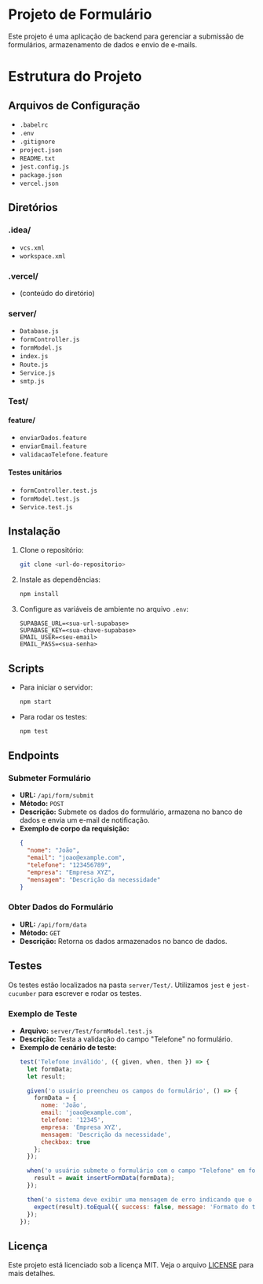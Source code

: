# Projeto de Formulário

Este projeto é uma aplicação de backend para gerenciar a submissão de formulários, armazenamento de dados e envio de e-mails.

# Estrutura do Projeto

## Arquivos de Configuração

- `.babelrc`
- `.env`
- `.gitignore`
- `project.json`
- `README.txt`
- `jest.config.js`
- `package.json`
- `vercel.json`

## Diretórios

### .idea/
- `vcs.xml`
- `workspace.xml`

### .vercel/
- (conteúdo do diretório)

### server/
- `Database.js`
- `formController.js`
- `formModel.js`
- `index.js`
- `Route.js`
- `Service.js`
- `smtp.js`

### Test/
#### feature/
- `enviarDados.feature`
- `enviarEmail.feature`
- `validacaoTelefone.feature`

#### Testes unitários
- `formController.test.js`
- `formModel.test.js`
- `Service.test.js`


## Instalação

1. Clone o repositório:
    ```sh
    git clone <url-do-repositorio>
    ```

2. Instale as dependências:
    ```sh
    npm install
    ```

3. Configure as variáveis de ambiente no arquivo `.env`:
    ```
    SUPABASE_URL=<sua-url-supabase>
    SUPABASE_KEY=<sua-chave-supabase>
    EMAIL_USER=<seu-email>
    EMAIL_PASS=<sua-senha>
    ```

## Scripts

- Para iniciar o servidor:
    ```sh
    npm start
    ```

- Para rodar os testes:
    ```sh
    npm test
    ```

## Endpoints

### Submeter Formulário

- **URL:** `/api/form/submit`
- **Método:** `POST`
- **Descrição:** Submete os dados do formulário, armazena no banco de dados e envia um e-mail de notificação.
- **Exemplo de corpo da requisição:**
    ```json
    {
      "nome": "João",
      "email": "joao@example.com",
      "telefone": "123456789",
      "empresa": "Empresa XYZ",
      "mensagem": "Descrição da necessidade"
    }
    ```

### Obter Dados do Formulário

- **URL:** `/api/form/data`
- **Método:** `GET`
- **Descrição:** Retorna os dados armazenados no banco de dados.

## Testes

Os testes estão localizados na pasta `server/Test/`. Utilizamos `jest` e `jest-cucumber` para escrever e rodar os testes.

### Exemplo de Teste

- **Arquivo:** `server/Test/formModel.test.js`
- **Descrição:** Testa a validação do campo "Telefone" no formulário.
- **Exemplo de cenário de teste:**
    ```js
    test('Telefone inválido', ({ given, when, then }) => {
      let formData;
      let result;

      given('o usuário preencheu os campos do formulário', () => {
        formData = {
          nome: 'João',
          email: 'joao@example.com',
          telefone: '12345',
          empresa: 'Empresa XYZ',
          mensagem: 'Descrição da necessidade',
          checkbox: true
        };
      });

      when('o usuário submete o formulário com o campo "Telefone" em formato inválido', async () => {
        result = await insertFormData(formData);
      });

      then('o sistema deve exibir uma mensagem de erro indicando que o formato do telefone é inválido', () => {
        expect(result).toEqual({ success: false, message: 'Formato do telefone inválido.' });
      });
    });
    ```

## Licença
Este projeto está licenciado sob a licença MIT. Veja o arquivo [LICENSE](LICENSE) para mais detalhes.
